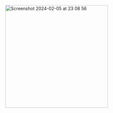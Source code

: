 <img width="327" alt="Screenshot 2024-02-05 at 23 08 56" src="https://github.com/F4rab1/ProductDescriptionPage/assets/115568888/784b9945-49ad-4d4a-873a-ac5a1a1cd433">
